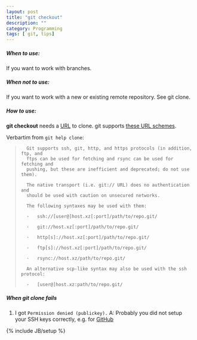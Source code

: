 ```yaml
---
layout: post
title: "git checkout"
description: ""
category: Programming
tags: [ git, tips]
---
```

##### When to use:
If you want to work with branches. 
##### When not to use:
If you want to work with a new or existing remote repository.
See git clone.

##### How to use:
**git checkout** needs a [URL](https://en.wikipedia.org/wiki/Uniform_Resource_Locator#Syntax) to clone. git supports [these URL schemes](https://git-scm.com/book/en/v2/Git-on-the-Server-The-Protocols).

Verbartim from `git help clone`:

>       Git supports ssh, git, http, and https protocols (in addition, ftp, and
>       ftps can be used for fetching and rsync can be used for fetching and
>       pushing, but these are inefficient and deprecated; do not use them).
>
>       The native transport (i.e. git:// URL) does no authentication and
>       should be used with caution on unsecured networks.
>
>       The following syntaxes may be used with them:
>
>       ·   ssh://[user@]host.xz[:port]/path/to/repo.git/
>
>       ·   git://host.xz[:port]/path/to/repo.git/
>
>       ·   http[s]://host.xz[:port]/path/to/repo.git/
>
>       ·   ftp[s]://host.xz[:port]/path/to/repo.git/
>
>       ·   rsync://host.xz/path/to/repo.git/
>
>       An alternative scp-like syntax may also be used with the ssh protocol:
>
>       ·   [user@]host.xz:path/to/repo.git/

##### When **git clone** fails

 1)  I got ```Permission denied (publickey).```
 A:  Probably you did not setup your SSH keys correctly, e.g. for [GitHub](https://help.github.com/articles/generating-an-ssh-key/) 

{% include JB/setup %}


